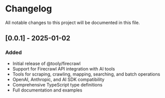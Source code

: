 # Changelog

All notable changes to this project will be documented in this file.

## [0.0.1] - 2025-01-02

### Added

- Initial release of @tooly/firecrawl
- Support for Firecrawl API integration with AI tools
- Tools for scraping, crawling, mapping, searching, and batch operations
- OpenAI, Anthropic, and AI SDK compatibility
- Comprehensive TypeScript type definitions
- Full documentation and examples
